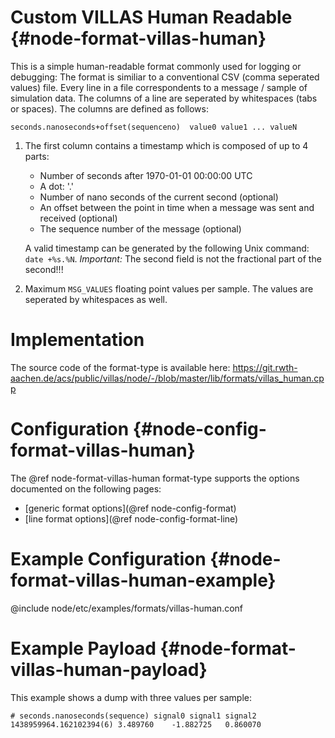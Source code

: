 # Custom VILLAS Human Readable {#node-format-villas-human}

This is a simple human-readable format commonly used for logging or debugging:
The format is similiar to a conventional CSV (comma seperated values) file.
Every line in a file correspondents to a message / sample of simulation data.
The columns of a line are seperated by whitespaces (tabs or spaces).
The columns are defined as follows:

    seconds.nanoseconds+offset(sequenceno)	value0 value1 ... valueN

 1. The first column contains a timestamp which is composed of up to 4 parts:
     - Number of seconds after 1970-01-01 00:00:00 UTC
     - A dot: '.'
     - Number of nano seconds of the current second (optional)
     - An offset between the point in time when a message was sent and received (optional)
     - The sequence number of the message (optional)

     A valid timestamp can be generated by the following Unix command: `date +%s.%N`.
     *Important:* The second field is not the fractional part of the second!!!

 2. Maximum `MSG_VALUES` floating point values per sample. The values are seperated by whitespaces as well.

# Implementation

The source code of the format-type is available here:
https://git.rwth-aachen.de/acs/public/villas/node/-/blob/master/lib/formats/villas_human.cpp

# Configuration {#node-config-format-villas-human}

The @ref node-format-villas-human format-type supports the options documented on the following pages:
- [generic format options](@ref node-config-format)
- [line format options](@ref node-config-format-line)

# Example Configuration {#node-format-villas-human-example}

@include node/etc/examples/formats/villas-human.conf

# Example Payload {#node-format-villas-human-payload}

This example shows a dump with three values per sample:

```
# seconds.nanoseconds(sequence)	signal0 signal1 signal2
1438959964.162102394(6)	3.489760	-1.882725	0.860070
```
